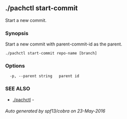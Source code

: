 ## ./pachctl start-commit

Start a new commit.

### Synopsis


Start a new commit with parent-commit-id as the parent.

```
./pachctl start-commit repo-name [branch]
```

### Options

```
  -p, --parent string   parent id
```

### SEE ALSO
* [./pachctl](./pachctl.md)	 - 

###### Auto generated by spf13/cobra on 23-May-2016
